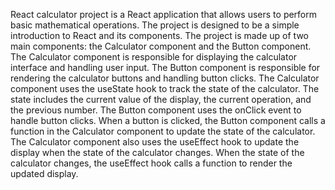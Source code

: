 React calculator project is a React application that allows users to perform basic mathematical operations. The project is designed to be a simple introduction to React and its components.
The project is made up of two main components: the Calculator component and the Button component. The Calculator component is responsible for displaying the calculator interface and handling user input. The Button component is responsible for rendering the calculator buttons and handling button clicks.
The Calculator component uses the useState hook to track the state of the calculator. The state includes the current value of the display, the current operation, and the previous number. The Button component uses the onClick event to handle button clicks. When a button is clicked, the Button component calls a function in the Calculator component to update the state of the calculator.
The Calculator component also uses the useEffect hook to update the display when the state of the calculator changes. When the state of the calculator changes, the useEffect hook calls a function to render the updated display.
